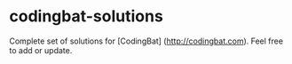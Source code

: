 # codingbat-solutions
Complete set of solutions for [CodingBat] (http://codingbat.com). Feel free to add or update. 
